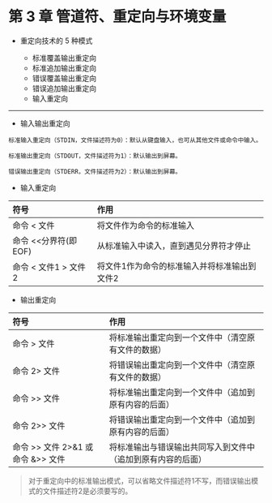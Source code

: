 # 第 3 章 管道符、重定向与环境变量

- 重定向技术的 5 种模式

    - 标准覆盖输出重定向
    - 标准追加输出重定向
    - 错误覆盖输出重定向
    - 错误追加输出重定向
    - 输入重定向

---

- 输入输出重定向

```
标准输入重定向（STDIN，文件描述符为0）：默认从键盘输入，也可从其他文件或命令中输入。

标准输出重定向（STDOUT，文件描述符为1）：默认输出到屏幕。

错误输出重定向（STDERR，文件描述符为2）：默认输出到屏幕。
```

- 输入重定向

符号 | 作用
:-|:-
命令 < 文件 | 将文件作为命令的标准输入
命令 <<分界符(即EOF) | 从标准输入中读入，直到遇见分界符才停止
命令 < 文件1 > 文件2 | 将文件1作为命令的标准输入并将标准输出到文件2

- 输出重定向


符号 | 作用
:-|:-
命令 > 文件 | 将标准输出重定向到一个文件中（清空原有文件的数据）
命令 2> 文件 | 将错误输出重定向到一个文件中（清空原有文件的数据）
命令 >> 文件 | 将标准输出重定向到一个文件中（追加到原有内容的后面）
命令 2>> 文件 | 将错误输出重定向到一个文件中（追加到原有内容的后面）
命令 >> 文件 2>&1 或 命令 &>> 文件 | 将标准输出与错误输出共同写入到文件中（追加到原有内容的后面）

> 对于重定向中的标准输出模式，可以省略文件描述符1不写，而错误输出模式的文件描述符2是必须要写的。

